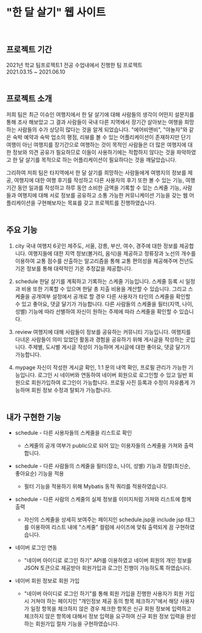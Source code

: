 # "한 달 살기" 웹 사이트 <br><br>


## 프로젝트 기간
2021년 학교 팀프로젝트1 전공 수업내에서 진행한 팀 프로젝트 <br>
2021.03.15 ~ 2021.06.10 <br><br>


## 프로젝트 소개
 저희 팀은 최근 이슈인 여행지에서 한 달 살기에 대해 사람들의 생각이 어떤지 설문지를 통해 조사 해보았고 그 결과 사람들이 국내 다른 지역에서 장기간 살아보는 여행을 희망하는 사람들의 수가 상당히 많다는 것을 알게 되었습니다. "에어비앤비", "야놀자"와 같은 숙박 예약과 숙박 업소의 평점, 리뷰를 볼 수 있는 어플리케이션이 존재하지만 단기 여행이 아닌 여행지를 장기간으로 여행하는 것이 목적인 사람들은 더 많은 여행지에 대한 정보와 의견 공유가 필요하므로 이들이 사용하기에는 적합하지 않다는 것을 파악하였고 한 달 살기를 목적으로 하는 어플리케이션이 필요하다는 것을 깨달았습니다.
 
 그리하여 저희 팀은 타지역에서 한 달 살기를 희망하는 사람들에게 여행지의 정보를 제공, 여행지에 대한 여행 후기를 작성하고 다른 사용자의 후기 또한 볼 수 있는 기능, 여행 기간 동안 일과를 작성하고 하루 동안 소비한 금액을 기록할 수 있는 스케줄 기능, 사람들과 여행지에 대해 서로 정보를 공유하고 소통 가능한 커뮤니케이션 기능을 갖는 웹 어플리케이션을 구현해보자는 목표를 갖고 프로젝트를 진행하였습니다. <br><br>


## 주요 기능
1. city
국내 여행지 6곳인 제주도, 서울, 강릉, 부산, 여수, 경주에 대한 정보를 제공합니다. 여행지들에 대한 지역 정보(볼거리, 음식)을 제공하고 정류장과 노선의 개수를 이용하여 교통 점수를 산출하는 알고리즘을 통해 교통 편의성을 제공해주며 전년도 기온 정보를 통해 대략적인 기온 추정값을 제공합니다.
  
2. schedule
한달 살기를 계획하고 기록하는 스케줄 기능입니다. 스케줄 등록 시 일정과 비용 또한 기록할 수 있으며 한달 총 지출 비용을 계산할 수 있습니다. 그리고 스케줄을 공개여부 설정에서 공개로 할 경우 다른 사용자가 타인의 스케줄을 확인할 수 있고 좋아요, 댓글 달기가 가능합니다. 다른 사람들의 스케줄을 필터(지역, 나이, 성별) 기능에 따라 선별하여 자신이 원하는 주제에 따라 스케줄을 확인할 수 있습니다.
 
3. review
여행지에 대해 사람들이 정보를 공유하는 커뮤니티 기능입니다. 여행지를 다녀온 사람들이 의미 있었던 활동과 경험을 공유하기 위해 게시글을 작성하는 곳입니다. 주제별, 도시별 게시글 작성이 가능하며 게시글에 대한 좋아요, 댓글 달기가 가능합니다.

4. mypage
자신이 작성한 게시글 확인, 1:1 문의 내역 확인, 프로필 관리가 가능한 기능입니다. 로그인 시 네이버와 연동하여 네이버 회원으로 로그인할 수 있고 일반 회원으로 회원가입하여 로그인이 가능합니다. 프로필 사진 등록과 수정이 자유롭게 가능하며 회원 정보 수정과 탈퇴가 가능합니다. <br><br>
 
 
## 내가 구현한 기능 
* schedule - 다른 사용자들의 스케줄을 리스트로 확인
    - 스케줄의 공개 여부가 public으로 되어 있는 이용자들의 스케줄을 가져와 출력합니다.
 
* schedule - 다른 사람들의 스케줄을 필터(장소, 나이, 성별) 기능과 정렬(최신순, 좋아요순) 기능을 적용
    - 필터 기능을 적용하기 위해 Mybatis 동적 쿼리를 적용하였습니다.

* schedule - 다른 사람의 스케줄의 실제 정보를 이미지처럼 가져와 리스트에 함께 출력
    - 자신의 스케줄을 상세히 보여주는 페이지인 schedule.jsp을 include jsp 태그를 이용하여 리스트 내에 "스케줄" 컬럼에 사이즈에 맞춰 출력되게 끔 구현하였습니다.

* 네이버 로그인 연동
  - "네이버 아이디로 로그인 하기" API를 이용하였고 네이버 회원의 개인 정보를 JSON 토큰으로 제공받아 회원가입과 로그인 진행이 가능하도록 하였습니다.

* 네이버 회원 정보로 회원 가입
  - "네이버 아이디로 로그인 하기"를 통해 회원 가입을 진행한 사용자가 회원 가입 시 거쳐야 하는 페이지인 "개인정보 제공 동의 항목 체크하기"에서 해당 사용자가 일정 항목을 체크하지
않은 경우 체크한 항목은 신규 회원 정보에 입력하고 체크하지 않은 항목에 대해서 정보 입력을 요구하여 신규 회원 정보 입력을 완성하는 회원가입 절차 기능을 구현하였습니다.
